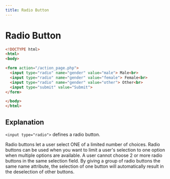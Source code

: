 ```yaml
---
title: Radio Button
---
```


# Radio Button

```html
<!DOCTYPE html>
<html>
<body>

<form action="/action_page.php">
  <input type="radio" name="gender" value="male"> Male<br>
  <input type="radio" name="gender" value="female"> Female<br>
  <input type="radio" name="gender" value="other"> Other<br>  
  <input type="submit" value="Submit">
</form>

</body>
</html> 
```
## Explanation

`<input type="radio">` defines a radio button.

Radio buttons let a user select ONE of a limited number of choices.
Radio buttons can be used when you want to limit a user's selection to one option when multiple options are available. A user cannot choose 2 or more radio buttons in the same selection field. By giving a group of radio buttons the same name attribute, the selection of one button will automatically result in the deselection of other buttons.
